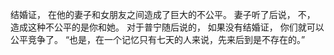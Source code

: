 结婚证， 在他的妻子和女朋友之间造成了巨大的不公平。 妻子听了后说， 不， 造成这种不公平的是你和她。 对于普宁随后说的， 如果没有结婚证， 你们就可以公平竞争了。 “也是，在一个记忆只有七天的人来说，先来后到是不存在的。”